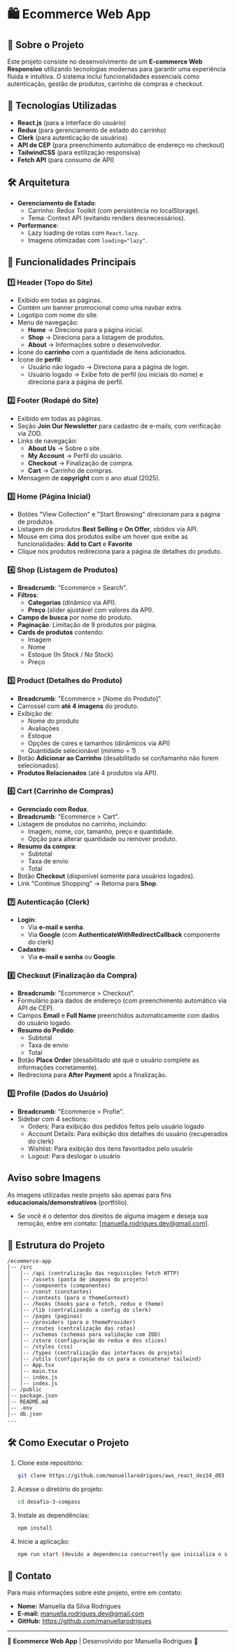 # 🛍️ Ecommerce Web App

## 📌 Sobre o Projeto
Este projeto consiste no desenvolvimento de um **E-commerce Web Responsivo** utilizando tecnologias modernas para garantir uma experiência fluida e intuitiva. O sistema inclui funcionalidades essenciais como autenticação, gestão de produtos, carrinho de compras e checkout.

## 🚀 Tecnologias Utilizadas
- **React.js** (para a interface do usuário)
- **Redux** (para gerenciamento de estado do carrinho)
- **Clerk** (para autenticação de usuários)
- **API de CEP** (para preenchimento automático de endereço no checkout)
- **TailwindCSS** (para estilização responsiva)
- **Fetch API** (para consumo de API)

## 🛠️ Arquitetura  
- **Gerenciamento de Estado**:  
  - Carrinho: Redux Toolkit (com persistência no localStorage).  
  - Tema: Context API (evitando renders desnecessários).  
- **Performance**:  
  - Lazy loading de rotas com `React.lazy`.  
  - Imagens otimizadas com `loading="lazy"`.  
  
## 📜 Funcionalidades Principais

### 1️⃣ **Header (Topo do Site)**
- Exibido em todas as páginas.
- Contém um banner promocional como uma navbar extra.
- Logotipo com nome do site.
- Menu de navegação:
  - **Home** → Direciona para a página inicial.
  - **Shop** → Direciona para a listagem de produtos.
  - **About** → Informações sobre o desenvolvedor.
- Ícone do **carrinho** com a quantidade de itens adicionados.
- Ícone de **perfil**:
  - Usuário não logado → Direciona para a página de login.
  - Usuário logado → Exibe foto de perfil (ou iniciais do nome) e direciona para a página de perfil.

### 2️⃣ **Footer (Rodapé do Site)**
- Exibido em todas as páginas.
- Seção **Join Our Newsletter** para cadastro de e-mails, com verificação via ZOD.
- Links de navegação:
  - **About Us** → Sobre o site.
  - **My Account** → Perfil do usuário.
  - **Checkout** → Finalização de compra.
  - **Cart** → Carrinho de compras.
- Mensagem de **copyright** com o ano atual (2025).

### 3️⃣ **Home (Página Inicial)**
- Botões "View Collection" e "Start Browsing" direcionam para a página de produtos.
- Listagem de produtos **Best Selling** e **On Offer**, obtidos via API.
- Mouse em cima dos produtos exibe um hover que exibe as funcionalidades: **Add to Cart** e **Favorite**
- Clique nos produtos redireciona para a página de detalhes do produto.

### 4️⃣ **Shop (Listagem de Produtos)**
- **Breadcrumb**: "Ecommerce > Search".
- **Filtros**:
  - **Categorias** (dinâmico via API).
  - **Preço** (slider ajustável com valores da API).
- **Campo de busca** por nome do produto.
- **Paginação**: Limitação de 9 produtos por página.
- **Cards de produtos** contendo:
  - Imagem
  - Nome
  - Estoque (In Stock / No Stock)
  - Preço

### 5️⃣ **Product (Detalhes do Produto)**
- **Breadcrumb**: "Ecommerce > [Nome do Produto]".
- Carrossel com **até 4 imagens** do produto.
- Exibição de:
  - Nome do produto
  - Avaliações
  - Estoque
  - Opções de cores e tamanhos (dinâmicos via API)
  - Quantidade selecionável (mínimo = 1)
- Botão **Adicionar ao Carrinho** (desabilitado se cor/tamanho não forem selecionados).
- **Produtos Relacionados** (até 4 produtos via API).

### 6️⃣ **Cart (Carrinho de Compras)**
- **Gerenciado com Redux**.
- **Breadcrumb**: "Ecommerce > Cart".
- Listagem de produtos no carrinho, incluindo:
  - Imagem, nome, cor, tamanho, preço e quantidade.
  - Opção para alterar quantidade ou remover produto.
- **Resumo da compra**:
  - Subtotal
  - Taxa de envio
  - Total
- Botão **Checkout** (disponível somente para usuários logados).
- Link "Continue Shopping" → Retorna para **Shop**.

### 7️⃣ **Autenticação (Clerk)**
- **Login**:
  - Via **e-mail e senha**.
  - Via **Google** (com **AuthenticateWithRedirectCallback** componente do clerk)
- **Cadastro**:
  - Via **e-mail e senha** ou **Google**.

### 8️⃣ **Checkout (Finalização da Compra)**
- **Breadcrumb**: "Ecommerce > Checkout".
- Formulário para dados de endereço (com preenchimento automático via API de CEP).
- Campos **Email** e **Full Name** preenchidos automaticamente com dados do usuário logado.
- **Resumo do Pedido**:
  - Subtotal
  - Taxa de envio
  - Total
- Botão **Place Order** (desabilitado até que o usuário complete as informações corretamente).
- Redireciona para **After Payment** após a finalização.

### 5️⃣ **Profile (Dados do Usuário)**
- **Breadcrumb**: "Ecommerce > Profie".
- Sidebar com 4 sections:
  - Orders: Para exibição dos pedidos feitos pelo usuário logado
  - Account Details: Para exibição dos detalhes do usuário (recuperados do clerk)
  - Wishlist: Para exibição dos itens favoritados pelo usuário
  - Logout: Para deslogar o usuário

## Aviso sobre Imagens
As imagens utilizadas neste projeto são apenas para fins **educacionais/demonstrativos** (portfólio).  
- Se você é o detentor dos direitos de alguma imagem e deseja sua remoção, entre em contato: [manuella.rodrigues.dev@gmail.com].

## 📂 Estrutura do Projeto
```
/ecommerce-app
│-- /src
│   │-- /api (centralização das requisições fetch HTTP)
│   │-- /assets (pasta de imagens do projeto)
│   │-- /components (componentes)
│   │-- /const (constantes)
│   │-- /contexts (para o themeContext)
│   │-- /hooks (hooks para o fetch, redux e theme)
│   │-- /lib (centralizando a config do clerk)
│   │-- /pages (paginas)
│   │-- /providers (para o themeProvider)
│   │-- /routes (centralização das rotas)
│   │-- /schemas (schemas para validação com ZOD)
│   │-- /store (configuração do redux e dos slices)
│   │-- /styles (css)
│   │-- /types (centralização das interfaces do projeto)
│   │-- /utils (configuração do cn para o concatenar tailwind)
│   │-- App.tsx
│   │-- main.tsx
│   │-- index.js
│   │-- index.js
│-- /public
│-- package.json
│-- README.md
│-- .env
│-- db.json
...
```

## 🛠️ Como Executar o Projeto
1. Clone este repositório:
   ```sh
   git clone https://github.com/manuellarodrigues/aws_react_dez24_d03
   ```
2. Acesse o diretório do projeto:
   ```sh
   cd desafio-3-compass
   ```
3. Instale as dependências:
   ```sh
   npm install
   ```
4. Inicie a aplicação:
   ```sh
   npm run start (devido a dependencia concurrently que inicializa o server junto)
   ```

## 📧 Contato
Para mais informações sobre este projeto, entre em contato:
- **Nome:** Manuella da Silva Rodrigues
- **E-mail:** manuella.rodrigues.dev@gmail.com
- **GitHub:** https://github.com/manuellarodrigues

---

🛒 **Ecommerce Web App** | Desenvolvido por Manuella Rodrigues 🚀

